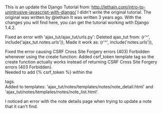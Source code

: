 This is an update the Django Tutorial from: http://lethain.com/intro-to-unintrusive-javascript-with-django/
I didn't write the original tutorial.  The original was written by @lethain
It was written 3 years ago. With the changes you will find here, you can get the 
tutorial working with Django 1.4.2.


﻿Fixed an error with 'ajax_tut/ajax_tut/urls.py':
Deleted ajax_tut from:  (r'^', include('ajax_tut.notes.urls')), 
Made it work as:        (r'^', include('notes.urls')),

Fixed the error causing CSRF Cross Site Forgery errors (403) Forbidden whenever using the create function:
Added csrf_token template tag so the create function actually works instead of returning CSRF Cross Site Forgery errors (403 Forbidden).  
Needed to add {% csrf_token %} within the <form></form> tags.  
Added to templates: 'ajax_tut/notes/templates/notes/note_detail.html' and 'ajax_tut/notes/templates/notes/note_list.html'.

I noticed an error with the note details page when trying to update a note that it can't find.
